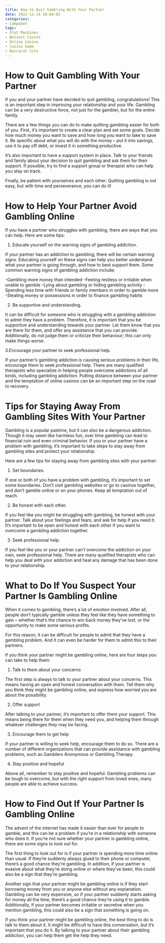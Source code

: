 ```yaml
---
title: How to Quit Gambling With Your Partner 
date: 2022-11-14 19:04:02
categories:
- Campobet
tags:
- Slot Machines
- Betzest Casino
- Online Casino
- Casino Game
- Baccarat Site
---
```



#  How to Quit Gambling With Your Partner 

If you and your partner have decided to quit gambling, congratulations! This is an important step in improving your relationship and your life. Gambling can be a very destructive force, not just for the gambler, but for the entire family.

There are a few things you can do to make quitting gambling easier for both of you. First, it’s important to create a clear plan and set some goals. Decide how much money you want to save and how long you want to take to save it. Be specific about what you will do with the money – put it into savings, use it to pay off debt, or invest it in something productive.

It’s also important to have a support system in place. Talk to your friends and family about your decision to quit gambling and ask them for their support. If possible, try to find a support group or therapist who can help you stay on track.

Finally, be patient with yourselves and each other. Quitting gambling is not easy, but with time and perseverance, you can do it!

#  How to Help Your Partner Avoid Gambling Online 

If you have a partner who struggles with gambling, there are ways that you can help. Here are some tips:

1. Educate yourself on the warning signs of gambling addiction.

If your partner has an addiction to gambling, there will be certain warning signs. Educating yourself on these signs can help you better understand what your partner is going through, and how to best support them. Some common warning signs of gambling addiction include:

-Gambling more money than intended
-Feeling restless or irritable when unable to gamble
-Lying about gambling or hiding gambling activity
-Spending less time with friends or family members in order to gamble more
-Stealing money or possessions in order to finance gambling habits

2. Be supportive and understanding.

It can be difficult for someone who is struggling with a gambling addiction to admit they have a problem. Therefore, it is important that you be supportive and understanding towards your partner. Let them know that you are there for them, and offer any assistance that you can provide. Additionally, do not judge them or criticize their behaviour; this can only make things worse.

3.Encourage your partner to seek professional help.

If your partner’s gambling addiction is causing serious problems in their life, encourage them to seek professional help. There are many qualified therapists who specialize in helping people overcome addictions of all kinds, including gambling addiction. Putting distance between your partner and the temptation of online casinos can be an important step on the road to recovery.

#  Tips for Staying Away From Gambling Sites With Your Partner 

Gambling is a popular pastime, but it can also be a dangerous addiction. Though it may seem like harmless fun, over time gambling can lead to financial ruin and even criminal behavior. If you or your partner have a problem with gambling, it’s important to take steps to stay away from gambling sites and protect your relationship.

Here are a few tips for staying away from gambling sites with your partner:

1. Set boundaries.

If one or both of you have a problem with gambling, it’s important to set some boundaries. Don’t visit gambling websites or go to casinos together, and don’t gamble online or on your phones. Keep all temptation out of reach.

2. Be honest with each other.

If you feel like you might be struggling with gambling, be honest with your partner. Talk about your feelings and fears, and ask for help if you need it. It’s important to be open and honest with each other if you want to overcome a gambling addiction together.

3. Seek professional help.

If you feel like you or your partner can’t overcome the addiction on your own, seek professional help. There are many qualified therapists who can help you deal with your addiction and heal any damage that has been done to your relationship.

#  What to Do If You Suspect Your Partner Is Gambling Online 

When it comes to gambling, there’s a lot of emotion involved. After all, people don’t typically gamble unless they feel like they have something to gain – whether that’s the chance to win back money they’ve lost, or the opportunity to make some serious profits.

For this reason, it can be difficult for people to admit that they have a gambling problem. And it can even be harder for them to admit this to their partners.

If you think your partner might be gambling online, here are four steps you can take to help them:

1. Talk to them about your concerns

The first step is always to talk to your partner about your concerns. This means having an open and honest conversation with them. Tell them why you think they might be gambling online, and express how worried you are about the possibility.

2. Offer support

After talking to your partner, it’s important to offer them your support. This means being there for them when they need you, and helping them through whatever challenges they may be facing.

3. Encourage them to get help

If your partner is willing to seek help, encourage them to do so. There are a number of different organizations that can provide assistance with gambling problems, such as Gamblers Anonymous or Gambling Therapy.

4. Stay positive and hopeful

Above all, remember to stay positive and hopeful. Gambling problems can be tough to overcome, but with the right support from loved ones, many people are able to achieve success.

#  How to Find Out If Your Partner Is Gambling Online

The advent of the internet has made it easier than ever for people to gamble, and this can be a problem if you’re in a relationship with someone who does it. If you’re not sure whether your partner is gambling online, there are some signs to look out for.

The first thing to look out for is if your partner is spending more time online than usual. If they’re suddenly always glued to their phone or computer, there’s a good chance they’re gambling. In addition, if your partner is evasive about what they’re doing online or where they’ve been, this could also be a sign that they’re gambling.

Another sign that your partner might be gambling online is if they start borrowing money from you or anyone else without any explanation. Gambling can be very expensive, so if your partner suddenly starts asking for money all the time, there’s a good chance they’re using it to gamble. Additionally, if your partner becomes irritable or secretive when you mention gambling, this could also be a sign that something is going on.

If you think your partner might be gambling online, the best thing to do is talk to them about it. It might be difficult to have this conversation, but it’s important that you do it. By talking to your partner about their gambling addiction, you can help them get the help they need.